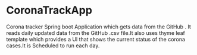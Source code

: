 # CoronaTrackApp
Corona tracker Spring boot Application which gets data from the GitHub . It reads daily updated data from the GitHub .csv file.It also uses thyme leaf template which provides a UI that shows the current status of the corona cases.It is Scheduled to run each day.
